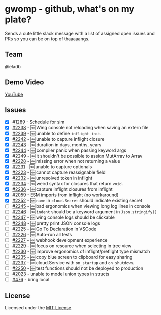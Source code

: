 # gwomp - github, what's on my plate?

Sends a cute little slack message with a list of assigned open issues and PRs so you can be on top
of thaaaaangs.

## Team

@eladb

## Demo Video

[YouTube](https://www.youtube.com/watch?v=LaZNk7mukLE)

## Issues

- [x] [#1289](https://github.com/winglang/wing/issues/1289) - Schedule for sim
- [x] [#2238](https://github.com/winglang/wing/issues/2238) - :new: Wing console not reloading when saving an extern file
- [x] [#2239](https://github.com/winglang/wing/issues/2239) - :new: unable to define `inflight init`.
- [x] [#2242](https://github.com/winglang/wing/issues/2242) - :new: unable to capture inflight closure
- [x] [#2243](https://github.com/winglang/wing/issues/2243) - :new: duration in days, months, years
- [x] [#2244](https://github.com/winglang/wing/issues/2244) - :new: compiler panic when passing keyword args
- [x] [#2249](https://github.com/winglang/wing/issues/2249) - :new: it shouldn't be possible to assign MutArray to Array
- [x] [#2228](https://github.com/winglang/wing/issues/2228) - :new: missing error when not returning a value
- [x] [#2231](https://github.com/winglang/wing/issues/2231) - :new: unable to capture optionals
- [x] [#2223](https://github.com/winglang/wing/issues/2233) - :new: cannot capture reassignable field
- [x] [#2232](https://github.com/winglang/wing/issues/2232) - :new: unresolved token in inflight
- [x] [#2234](https://github.com/winglang/wing/issues/2234) - :new: weird syntax for closures that return `void`.
- [x] [#2236](https://github.com/winglang/wing/issues/2236) - :new: capture inflight closures from inflight
- [x] [#2059](https://github.com/winglang/wing/issues/2059) - ESM imports from inflight (no workaround)
- [x] [#2252](https://github.com/winglang/wing/issues/2252) - :new: `name` in `cloud.Secret` should indicate existing secret
- [ ] [#2245](https://github.com/winglang/wing/issues/2245) - :new: bad ergonomics when viewing long log lines in console
- [ ] [#2246](https://github.com/winglang/wing/issues/2246) - :new: `indent` should be a keyword argument in `Json.stringify()` 
- [ ] [#2247](https://github.com/winglang/wing/issues/2247) - :new: wing console logs should be clickable
- [ ] [#2248](https://github.com/winglang/wing/issues/2248) - :new: pretty print JSON console logs
- [ ] [#2225](https://github.com/winglang/wing/issues/2225) - :new: Go To Declaration in VSCode
- [ ] [#2226](https://github.com/winglang/wing/issues/2226) - :new: Auto-run all tests
- [ ] [#2227](https://github.com/winglang/wing/issues/2227) - :new: webhook development experience
- [ ] [#2229](https://github.com/winglang/wing/issues/2229) - :new: focus on resource when selecting in tree view
- [ ] [#2230](https://github.com/winglang/wing/issues/2230) - :new: improve ergonomics of inflight/preflight type mismatch
- [ ] [#2235](https://github.com/winglang/wing/issues/2235) - :new: copy blue screen to clipboard for easy sharing
- [ ] [#2237](https://github.com/winglang/wing/issues/2237) - :new: cloud.Service with `on_startup` and `on_shutdown`.
- [ ] [#2250](https://github.com/winglang/wing/issues/2250) - :new: test functions should not be deployed to production
- [ ] [#2023](https://github.com/winglang/wing/issues/2023) - unable to model union types in structs
- [ ] [#476](https://github.com/winglang/wing/issues/476) - bring local

## License

Licensed under the [MIT License](./LICENSE).
